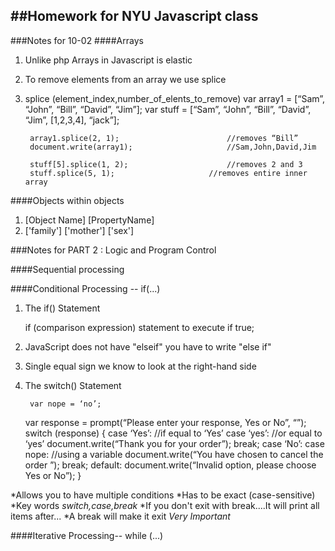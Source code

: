##Homework for NYU Javascript class
---
###Notes for 10-02
####Arrays
1. Unlike php Arrays in Javascript is elastic
2. To remove elements from an array we use splice
3. splice (element_index,number_of_elents_to_remove)
	var array1 = [“Sam”, “John”, “Bill”, “David”, “Jim”];
		var stuff    = [“Sam”, “John”, “Bill”, “David”, “Jim”, [1,2,3,4], “jack”];

		array1.splice(2, 1);						//removes “Bill”
		document.write(array1); 					//Sam,John,David,Jim

		stuff[5].splice(1, 2);						//removes 2 and 3 
		stuff.splice(5, 1);						//removes entire inner array


####Objects within objects
1. [Object Name] [PropertyName] 
2. ['family'] ['mother'] ['sex']

###Notes for PART 2 : Logic and Program Control

####Sequential processing

####Conditional Processing -- if(...)

1. The if() Statement

	if  (comparison expression)
statement to execute if true;

2. JavaScript does not have "elseif" you have to write "else if"

3. Single equal sign we know to look at the right-hand side 

4. The switch() Statement

		var nope = ‘no’;	
	var response = prompt(“Please enter your response, Yes or No”, “”);
	switch (response) {
		case ‘Yes’:								//if equal to ‘Yes’
		case ‘yes’:								//or equal to ‘yes’
			document.write(“Thank you for your order”);
			break;
		case ‘No’:
		case  nope:								//using a variable
			document.write(“You have chosen to cancel the order ”);
			break;
		default:
			document.write(“Invalid option, please choose Yes or No”);
	}

*Allows you to have multiple conditions
*Has to be exact (case-sensitive)
*Key words _switch,case,break_
*If you don't exit with break....It will print all items after... 
*A break will make it exit _Very Important_





####Iterative Processing-- while (...)


